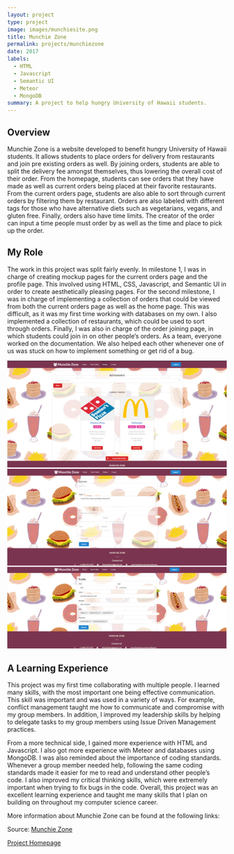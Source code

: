 ```yaml
---
layout: project
type: project
image: images/munchiesite.png
title: Munchie Zone
permalink: projects/munchiezone
date: 2017
labels:
  - HTML
  - Javascript
  - Semantic UI
  - Meteor
  - MongoDB
summary: A project to help hungry University of Hawaii students.
---
```


## Overview 
Munchie Zone is a website developed to benefit hungry University of Hawaii students. It allows students to place orders for delivery from restaurants and join pre existing orders as well. By joining orders, students are able to split the delivery fee amongst themselves, thus lowering the overall cost of their order. From the homepage, students can see orders that they have made as well as current orders being placed at their favorite restaurants. From the current orders page, students are also able to sort through current orders by filtering them by restaurant. Orders are also labeled with different tags for those who have alternative diets such as vegetarians, vegans, and gluten free. Finally, orders also have time limits. The creator of the order can input a time people must order by as well as the time and place to pick up the order. 

## My Role
The work in this project was split fairly evenly. In milestone 1, I was in charge of creating mockup pages for the current orders page and the profile page. This involved using HTML, CSS, Javascript, and Semantic UI in order to create aesthetically pleasing pages. For the second milestone, I was in charge of implementing a collection of orders that could be viewed from both the current orders page as well as the home page. This was difficult, as it was my first time working with databases on my own. I also implemented a collection of restaurants, which could be used to sort through orders. Finally, I was also in charge of the order joining page, in which students could join in on other people’s orders. As a team, everyone worked on the documentation. We also helped each other whenever one of us was stuck on how to implement something or get rid of a bug.

<img class="ui centered medium floated image" src="https://github.com/awyz/awyz.github.io/blob/master/images/final-current-order.png?raw=true">
<br>
<img class="ui medium centered image" src="https://github.com/awyz/awyz.github.io/blob/master/images/final-edit-order.png?raw=true">
<br>
<img class="ui medium centered image" src="https://github.com/awyz/awyz.github.io/blob/master/images/final-profile.png?raw=true">

## A Learning Experience
This project was my first time collaborating with multiple people. I learned many skills, with the most important one being effective communication. This skill was important and was used in a variety of ways. For example, conflict management taught me how to communicate and compromise with my group members. In addition, I improved my leadership skills by helping to delegate tasks to my group members using Issue Driven Management practices. 

From a more technical side, I gained more experience with HTML and Javascript. I also got more experience with Meteor and databases using MongoDB. I was also reminded about the importance of coding standards. Whenever a group member needed help, following the same coding standards made it easier for me to read and understand other people’s code. I also improved my critical thinking skills, which were extremely important when trying to fix bugs in the code. Overall, this project was an excellent learning experience and taught me many skills that I plan on building on throughout my computer science career. 

More information about Munchie Zone can be found at the following links:

Source: <i class="large github icon"></i><a href="https://github.com/munchiezone/munchiezone.github.io">Munchie Zone</a>

<a href="https://munchiezone.github.io/">Project Homepage</a>



